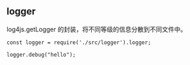 ## logger

log4js.getLogger 的封装，将不同等级的信息分散到不同文件中。

```
const logger = require('./src/logger').logger;

logger.debug("hello");
```

